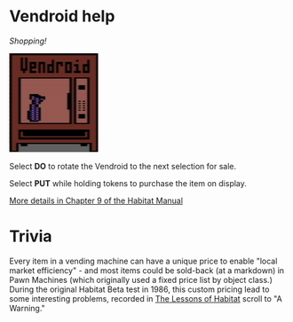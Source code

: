 # Vendroid help

*Shopping!*

![](https://raw.githubusercontent.com/frandallfarmer/neohabitat-doc/master/docs/images/vendo.png "Vendroid")

Select **DO** to rotate the Vendroid to the next selection for sale.

Select **PUT** while holding tokens to purchase the item on display.

[More details in Chapter 9 of the Habitat Manual](https://frandallfarmer.github.io/neohabitat-doc/docs//Avatar%20Handbook.html#CHAP9)

# Trivia

Every item in a vending machine can have a unique price to enable "local market efficiency" - and most items could be sold-back (at a markdown) in Pawn Machines (which originally used a fixed price list by object class.) During the original Habitat Beta test in 1986, this custom pricing lead to some interesting problems, recorded in  [The Lessons of Habitat](http://www.fudco.com/chip/lessons.html) scroll to "A Warning."


